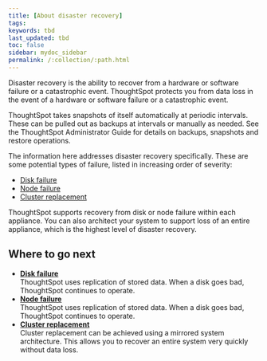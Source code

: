 ```yaml
---
title: [About disaster recovery]
tags:
keywords: tbd
last_updated: tbd
toc: false
sidebar: mydoc_sidebar
permalink: /:collection/:path.html
---
```

Disaster recovery is the ability to recover from a hardware or software failure or a catastrophic event. ThoughtSpot protects you from data loss in the event of a hardware or software failure or a catastrophic event.

ThoughtSpot takes snapshots of itself automatically at periodic intervals. These can be pulled out as backups at intervals or manually as needed. See the ThoughtSpot Administrator Guide for details on backups, snapshots and restore operations.

The information here addresses disaster recovery specifically. These are some potential types of failure, listed in increasing order of severity:

-   [Disk failure](disk-failure.html#)
-   [Node failure](node-failure.html#)
-   [Cluster replacement](cluster-replacement.html#)

ThoughtSpot supports recovery from disk or node failure within each appliance. You can also architect your system to support loss of an entire appliance, which is the highest level of disaster recovery.

## Where to go next

-   **[Disk failure](/admin/../disaster_recovery/disaster_recovery/disk-failure.html)**  
ThoughtSpot uses replication of stored data. When a disk goes bad, ThoughtSpot continues to operate.
-   **[Node failure](/admin/../disaster_recovery/disaster_recovery/node-failure.html)**  
ThoughtSpot uses replication of stored data. When a disk goes bad, ThoughtSpot continues to operate.
-   **[Cluster replacement](/admin/../disaster_recovery/disaster_recovery/cluster-replacement.html)**  
Cluster replacement can be achieved using a mirrored system architecture. This allows you to recover an entire system very quickly without data loss.
